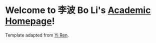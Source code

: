 # Welcome to 李波 Bo Li's [Academic Homepage](https://boom5426.github.io/)!

Template adapted from
<a href="https://github.com/RayeRen/acad-homepage.github.io"
       target="_blank" rel="noopener">Yi Ren</a>.
